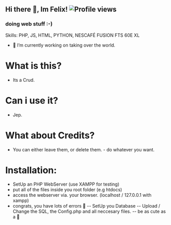 ## Hi there 👋, Im Felix! ![Profile views](https://gpvc.arturio.dev/NotFex)  
### doing web stuff :-)

Skills: PHP, JS, HTML, PYTHON, NESCAFÉ FUSION FTS 60E XL

- 🔭 I’m currently working on taking over the world.


# What is this?
- Its a Crud.

# Can i use it?
- Jep.

# What about Credits?
- You can either leave them, or delete them. - do whatever you want.

# Installation:

- SetUp an PHP WebServer (use XAMPP for testing)
- put all of the files inside you root folder (e.g htdocs)
- access the webserver via. your browser. (localhost / 127.0.0.1 with xampp)
- congrats, you have lots of errors 🦖
-- SetUp you Database
-- Upload / Change the SQL, the Config.php and all neccesary files.
-- be as cute as a 🐶
